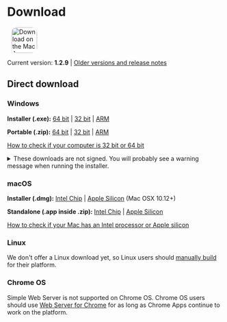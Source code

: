 # Download

<ms-store-badge productid="9PC6682RJCDD" style="margin-right: 10px;"></ms-store-badge><a href="https://apps.apple.com/us/app/simple-web-server/id1625925255?mt=12&amp;itsct=apps_box_badge&amp;itscg=30200" target="_blank" rel="noopener"><img src="/appstorebadge.svg" alt="Download on the Mac App Store" style="border-radius:13px;height: 60px;"></a>

Current version: **1.2.9** | [Older versions and release notes](https://github.com/terreng/simple-web-server/releases)

## Direct download

### Windows

**Installer (.exe):** [64 bit](https://github.com/terreng/simple-web-server/releases/download/v1.2.9/Simple-Web-Server-Installer-1.2.9-x64.exe) | [32 bit](https://github.com/terreng/simple-web-server/releases/download/v1.2.9/Simple-Web-Server-Installer-1.2.9-ia32.exe) | [ARM](https://github.com/terreng/simple-web-server/releases/download/v1.2.9/Simple-Web-Server-Installer-1.2.9-arm64.exe)

**Portable (.zip):** [64 bit](https://github.com/terreng/simple-web-server/releases/download/v1.2.9/Simple-Web-Server-1.2.9-win.zip) | [32 bit](https://github.com/terreng/simple-web-server/releases/download/v1.2.9/Simple-Web-Server-1.2.9-ia32-win.zip) | [ARM](https://github.com/terreng/simple-web-server/releases/download/v1.2.9/Simple-Web-Server-1.2.9-arm64-win.zip)

[How to check if your computer is 32 bit or 64 bit](https://support.microsoft.com/en-us/windows/32-bit-and-64-bit-windows-frequently-asked-questions-c6ca9541-8dce-4d48-0415-94a3faa2e13d)

<p>
<details>
  <summary>These downloads are not signed. You will probably see a warning message when running the installer.</summary>

  Click **More info** and then **Run anyway** to continue.

  <figure>
      <img src='/images/windows_code_sign_warning.jpeg' style='width: 350px'>
      <figcaption>Windows Defender warning message</figcaption>
  </figure>
</details>
</p>


### macOS

**Installer (.dmg):** [Intel Chip](https://github.com/terreng/simple-web-server/releases/download/v1.2.9/Simple-Web-Server-1.2.9.dmg) | [Apple Silicon](https://github.com/terreng/simple-web-server/releases/download/v1.2.9/Simple-Web-Server-1.2.9-arm64.dmg) (Mac OSX 10.12+)

**Standalone (.app inside .zip):** [Intel Chip](https://github.com/terreng/simple-web-server/releases/download/v1.2.9/Simple-Web-Server-1.2.9-mac.zip) | [Apple Silicon](https://github.com/terreng/simple-web-server/releases/download/v1.2.9/Simple-Web-Server-1.2.9-arm64-mac.zip)

[How to check if your Mac has an Intel processor or Apple silicon](https://support.apple.com/en-us/HT211814)

### Linux

We don't offer a Linux download yet, so Linux users should [manually build](/docs/build.md) for their platform.

### Chrome OS

Simple Web Server is not supported on Chrome OS. Chrome OS users should use [Web Server for Chrome](https://chrome.google.com/webstore/detail/web-server-for-chrome/ofhbbkphhbklhfoeikjpcbhemlocgigb) for as long as Chrome Apps continue to work on the platform.
